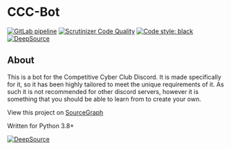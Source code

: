 <!-- markdownlint-disable MD001 -->

# CCC-Bot

[![GitLab pipeline](https://img.shields.io/gitlab/pipeline/Cyb3r-Jak3/Discord-Bot)](https://gitlab.com/Cyb3r-Jak3/Discord-Bot/builds)
[![Scrutinizer Code Quality](https://scrutinizer-ci.com/g/Competitive-Cyber-Clubs/Discord-Bot/badges/quality-score.png?b=master)](https://scrutinizer-ci.com/g/Competitive-Cyber-Clubs/Discord-Bot/?branch=master) [![Code style: black](https://img.shields.io/badge/code%20style-black-000000.svg)](https://github.com/psf/black)
[![DeepSource](https://deepsource.io/gh/Competitive-Cyber-Clubs/Discord-Bot.svg/?label=active+issues&show_trend=true)](https://deepsource.io/gh/Competitive-Cyber-Clubs/Discord-Bot/?ref=repository-badge)

## About

This is a bot for the Competitive Cyber Club Discord. It is made specifically for it, so it has
    been highly tailored to meet the unique requirements of it.
As such it is not recommended for other discord servers, however it is
    something that you should be able to learn from to create your own.

View this project on [SourceGraph](https://sourcegraph.com/github.com/Competitive-Cyber-Clubs/Discord-Bot)

Written for Python 3.8+
<!---
## Adding

### To join

Please visit this [link](https://discordapp.com/api/oauth2/authorize?client_id=643200662045458444&permissions=268978336&scope=bot)
--->
[![DeepSource](https://static.deepsource.io/deepsource-badge-light-mini.svg)](https://deepsource.io/gh/Competitive-Cyber-Clubs/Discord-Bot/?ref=repository-badge)

